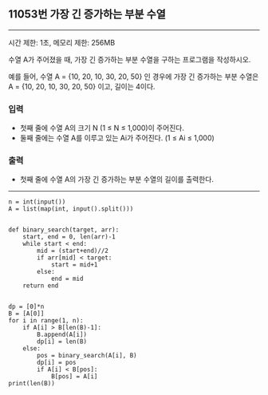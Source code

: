 ## 11053번 가장 긴 증가하는 부분 수열

---

시간 제한: 1초, 메모리 제한: 256MB

수열 A가 주어졌을 때, 가장 긴 증가하는 부분 수열을 구하는 프로그램을 작성하시오.

예를 들어, 수열 A = {10, 20, 10, 30, 20, 50} 인 경우에 가장 긴 증가하는 부분 수열은 A = {10, 20, 10, 30, 20, 50} 이고, 길이는 4이다.

### 입력

- 첫째 줄에 수열 A의 크기 N (1 ≤ N ≤ 1,000)이 주어진다.
- 둘째 줄에는 수열 A를 이루고 있는 Ai가 주어진다. (1 ≤ Ai ≤ 1,000)

### 출력

- 첫째 줄에 수열 A의 가장 긴 증가하는 부분 수열의 길이를 출력한다.

---

~~~
n = int(input())
A = list(map(int, input().split()))


def binary_search(target, arr):
    start, end = 0, len(arr)-1
    while start < end:
        mid = (start+end)//2
        if arr[mid] < target:
            start = mid+1
        else:
            end = mid
    return end


dp = [0]*n
B = [A[0]]
for i in range(1, n):
    if A[i] > B[len(B)-1]:
        B.append(A[i])
        dp[i] = len(B)
    else:
        pos = binary_search(A[i], B)
        dp[i] = pos
        if A[i] < B[pos]:
            B[pos] = A[i]
print(len(B))

~~~